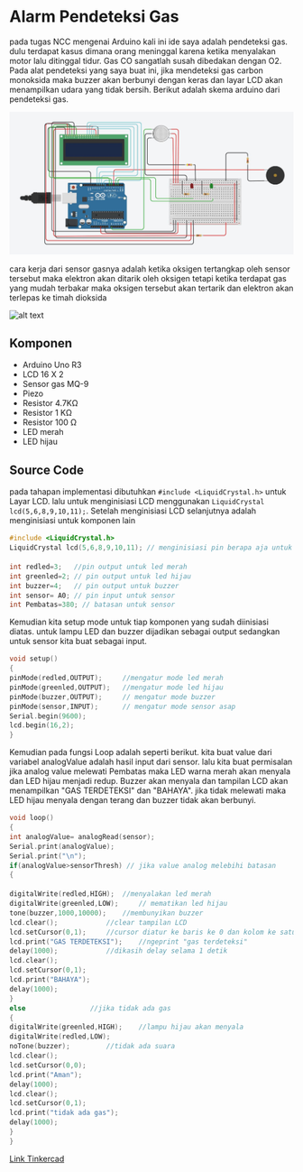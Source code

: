 # Alarm Pendeteksi Gas
pada tugas NCC mengenai Arduino kali ini ide saya adalah pendeteksi gas. dulu terdapat kasus dimana orang meninggal karena ketika menyalakan motor lalu ditinggal tidur. 
Gas CO sangatlah susah dibedakan dengan O2. Pada alat pendeteksi yang saya buat ini, jika mendeteksi gas carbon monoksida maka buzzer akan berbunyi dengan keras dan layar LCD akan menampilkan 
udara yang tidak bersih. Berikut adalah skema arduino dari pendeteksi gas.

![alt text](https://github.com/EEB12/Alarm-Pendeteksi-gas/blob/main/Arduino/skema.JPG?raw=true "Ilustrasi" )

cara kerja dari sensor gasnya adalah ketika oksigen tertangkap oleh sensor tersebut maka elektron akan ditarik oleh oksigen tetapi ketika terdapat
gas yang mudah terbakar maka oksigen tersebut akan tertarik dan elektron akan terlepas ke timah dioksida

![alt text](https://lastminuteengineers.com/wp-content/uploads/arduino/MQ2-Gas-Sensor-Working.gif?raw=true "Ilustrasi" )

## Komponen

* Arduino Uno R3
* LCD 16 X 2
* Sensor gas MQ-9
* Piezo
* Resistor 4.7KΩ
* Resistor 1 KΩ
* Resistor 100 Ω
* LED merah
* LED hijau

## Source Code
pada tahapan implementasi dibutuhkan  ``#include <LiquidCrystal.h>`` untuk Layar LCD. lalu untuk menginisiasi LCD menggunakan
``LiquidCrystal lcd(5,6,8,9,10,11);``. Setelah menginisiasi LCD selanjutnya adalah menginisiasi untuk komponen lain

```C
#include <LiquidCrystal.h>
LiquidCrystal lcd(5,6,8,9,10,11); // menginisiasi pin berapa aja untuk lcd

int redled=3;	//pin output untuk led merah
int greenled=2;	// pin output untuk led hijau
int buzzer=4;	// pin output untuk buzzer
int sensor= A0;	// pin input untuk sensor
int Pembatas=380; // batasan untuk sensor
```

Kemudian kita setup mode untuk tiap komponen yang sudah diinisiasi diatas. untuk lampu LED dan buzzer dijadikan sebagai output sedangkan untuk sensor kita buat sebagai input.

```C
void setup()
{
pinMode(redled,OUTPUT);		//mengatur mode led merah
pinMode(greenled,OUTPUT);	//mengatur mode led hijau
pinMode(buzzer,OUTPUT);		// mengatur mode buzzer
pinMode(sensor,INPUT);		// mengatur mode sensor asap
Serial.begin(9600);
lcd.begin(16,2);
}


```
Kemudian pada fungsi Loop adalah seperti berikut. kita buat value dari variabel analogValue adalah hasil input dari sensor. lalu kita buat permisalan jika analog value melewati 
Pembatas maka LED warna merah akan menyala dan LED hijau menjadi redup. Buzzer akan menyala dan tampilan LCD akan menampilkan "GAS TERDETEKSI" dan "BAHAYA". jika tidak melewati maka
LED hijau menyala dengan terang dan buzzer tidak akan berbunyi.

```C
void loop()
{
int analogValue= analogRead(sensor);
Serial.print(analogValue);
Serial.print("\n");
if(analogValue>sensorThresh) // jika value analog melebihi batasan 
{
  
digitalWrite(redled,HIGH);	//menyalakan led merah
digitalWrite(greenled,LOW); 	// mematikan led hijau
tone(buzzer,1000,10000);	//membunyikan buzzer
lcd.clear();			//clear tampilan LCD
lcd.setCursor(0,1);		//cursor diatur ke baris ke 0 dan kolom ke satu
lcd.print("GAS TERDETEKSI");	//ngeprint "gas terdeteksi"
delay(1000);			//dikasih delay selama 1 detik
lcd.clear();
lcd.setCursor(0,1);
lcd.print("BAHAYA");
delay(1000);
}
else				//jika tidak ada gas
{
digitalWrite(greenled,HIGH);	//lampu hijau akan menyala
digitalWrite(redled,LOW);
noTone(buzzer);			//tidak ada suara
lcd.clear();
lcd.setCursor(0,0);
lcd.print("Aman");
delay(1000);
lcd.clear();
lcd.setCursor(0,1);
lcd.print("tidak ada gas");
delay(1000);
}
}
```

[Link Tinkercad](https://www.tinkercad.com/things/4neNcHm7LTy-pendeteksi-asap/editel?sharecode=8olpsVeqWg94zgOUHb3JyAm8-A8-Sl268lK8Mou3fX4)

